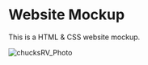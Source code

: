 # Website Mockup

This is a HTML & CSS website mockup.

![chucksRV_Photo](https://user-images.githubusercontent.com/49532781/140082110-c6a18605-02ac-45c7-9c0e-bd5f25e38afe.png)

